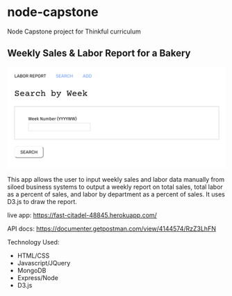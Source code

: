 # node-capstone
Node Capstone project for Thinkful curriculum

## Weekly Sales & Labor Report for a Bakery


![Screenshot of Home Page](public/images/screenshot.png "Home Page")

This app allows the user to input weekly sales and labor data manually from siloed business systems to output a weekly report on total sales, total labor as a percent of sales, and labor by department as a percent of sales. It uses D3.js to draw the report.

live app: <https://fast-citadel-48845.herokuapp.com/>

API docs: <https://documenter.getpostman.com/view/4144574/RzZ3LhFN>

Technology Used:

 - HTML/CSS
 - Javascript/JQuery
 - MongoDB
 - Express/Node
 - D3.js

